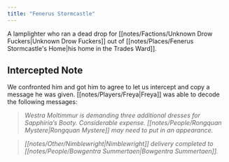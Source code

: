 ```yaml
---
title: "Fenerus Stormcastle"
---
```

A lamplighter who ran a dead drop for [[notes/Factions/Unknown Drow Fuckers|Unknown Drow Fuckers]] out of [[notes/Places/Fenerus Stormcastle's Home|his home in the Trades Ward]].
## Intercepted Note
We confronted him and got him to agree to let us intercept and copy a message he was given. [[notes/Players/Freya|Freya]] was able to decode the following messages:

> *Westra Moltimmur is demanding three additional dresses for Sapphiria’s Booty. Considerable expense. [[notes/People/Rongquan Mystere|Rongquan Mystere]] may need to put in an appearance.*

> *[[notes/Other/Nimblewright|Nimblewright]] delivery completed to [[notes/People/Bowgentra Summertaen|Bowgentra Summertaen]].*